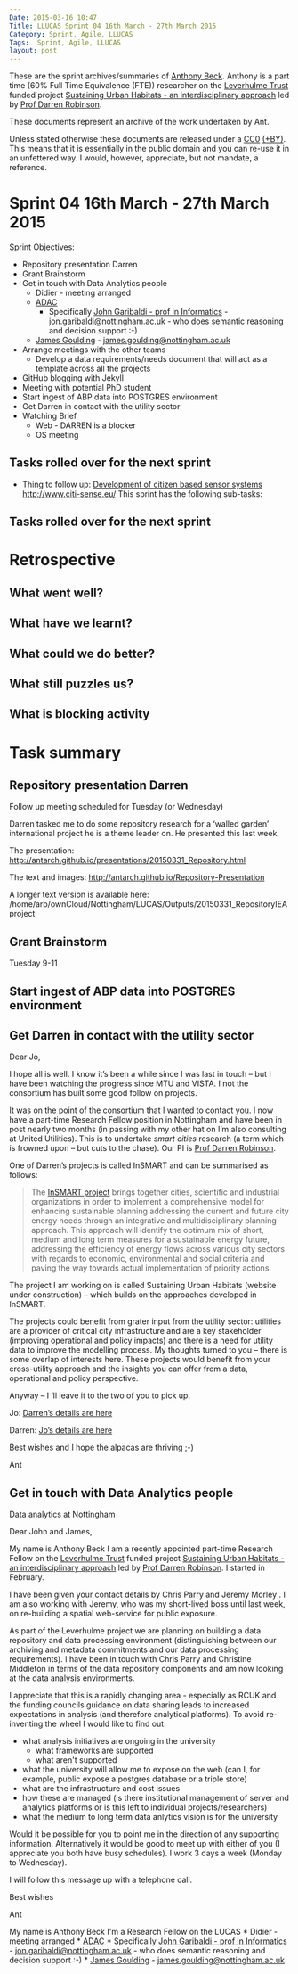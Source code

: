 ```yaml
---
Date: 2015-03-16 10:47
Title: LLUCAS Sprint 04 16th March - 27th March 2015
Category: Sprint, Agile, LLUCAS
Tags:  Sprint, Agile, LLUCAS
layout: post
---
```


These are the sprint archives/summaries of [Anthony Beck](http://orcid.org/0000-0002-2991-811X). Anthony is a part time (60% Full Time Equivalence (FTE)) researcher on the [Leverhulme Trust](http://www.leverhulme.ac.uk/) funded project [Sustaining Urban Habitats - an interdisciplinary approach](http://www.nottingham.ac.uk/research/groups/environmental-physics-and-design/leverhulme-project.aspx) led by [Prof Darren Robinson](http://www.nottingham.ac.uk/engineering/departments/abe/people/darren.robinson).

These documents represent an archive of the work undertaken by Ant. 

Unless stated otherwise these documents are released under a [CC0](https://creativecommons.org/choose/zero/) [(+BY)](http://www.dancohen.org/2013/11/26/cc0-by/). This means that it is essentially in the public domain and you can re-use it in an unfettered way. I would, however, appreciate, but not mandate, a reference.

# Sprint 04 16th March - 27th March 2015

Sprint Objectives:  

* Repository presentation Darren
* Grant Brainstorm
* Get in touch with Data Analytics people
	* Didier - meeting arranged
	* [ADAC](http://www.nottingham.ac.uk/adac/index.aspx)
		* Specifically [John Garibaldi - prof in Informatics](http://ima.ac.uk/garibaldi) - jon.garibaldi@nottingham.ac.uk - who does semantic reasoning and decision support :-)
	* [James Goulding](http://www.nottingham.ac.uk/~psxjog/index.html) - james.goulding@nottingham.ac.uk
* Arrange meetings with the other teams
	* Develop a data requirements/needs document that will act as a template across all the projects
* GitHub blogging with Jekyll
* Meeting with potential PhD student
* Start ingest of ABP data into POSTGRES environment
* Get Darren in contact with the utility sector
* Watching Brief
	* Web - DARREN is a blocker
	* OS meeting



## Tasks rolled over for the next sprint

* Thing to follow up: [Development of citizen based sensor systems](http://www.citi-sense.eu/) http://www.citi-sense.eu/
This sprint has the following sub-tasks:



## Tasks rolled over for the next sprint

# Retrospective



## What went well?

## What have we learnt?

## What could we do better?


## What still puzzles us?



## What is blocking activity


# Task summary

## Repository presentation Darren

Follow up meeting scheduled for Tuesday (or Wednesday)

Darren tasked me to do some repository research for a ‘walled garden’ international project he is a theme leader on. He presented this last week.

The presentation: http://antarch.github.io/presentations/20150331_Repository.html

The text and images: http://antarch.github.io/Repository-Presentation

A longer text version is available here: /home/arb/ownCloud/Nottingham/LUCAS/Outputs/20150331_RepositoryIEAproject



## Grant Brainstorm

Tuesday 9-11

## Start ingest of ABP data into POSTGRES environment


## Get Darren in contact with the utility sector



Dear Jo,

I hope all is well. I know it’s been a while since I was last in touch – but I have been watching the progress since MTU and VISTA. I not the consortium has built some good follow on projects.

It was on the point of the consortium that I wanted to contact you. I now have a part-time Research Fellow position in Nottingham and have been in post nearly two months (in passing with my other hat on I’m also consulting at United Utilities). This is to undertake *smart cities* research (a term which is frowned upon – but cuts to the chase). Our PI is [Prof Darren Robinson](http://www.nottingham.ac.uk/engineering/departments/abe/people/darren.robinson).

One of Darren’s projects is called InSMART and can be summarised as follows:

>The [InSMART project](http://www.insmartenergy.com/) brings together cities, scientific and industrial organizations in order to implement a comprehensive model for enhancing sustainable planning addressing the current and future city energy needs through an integrative and multidisciplinary planning approach. This approach will identify the optimum mix of short, medium and long term measures for a sustainable energy future, addressing the efficiency of energy flows across various city sectors with regards to economic, environmental and social criteria and paving the way towards actual implementation of priority actions.

The project I am working on is called Sustaining Urban Habitats (website under construction) – which builds on the approaches developed in InSMART.

The projects could benefit from grater input from the utility sector: utilities are a provider of critical city infrastructure and are a key stakeholder (improving operational and policy impacts) and  there is a need for utility data to improve the modelling process. My thoughts turned to you – there is some overlap of interests here. These projects would benefit from your cross-utility approach and the insights you can offer from a data, operational and policy perspective.

Anyway – I ‘ll leave it to the two of you to pick up. 

Jo: [Darren’s details are here](http://www.nottingham.ac.uk/engineering/departments/abe/people/darren.robinson)

Darren: [Jo’s details are here](https://www.linkedin.com/profile/view?id=29813422)

Best wishes and I hope the alpacas are thriving ;-)

Ant

## Get in touch with Data Analytics people

Data analytics at Nottingham

Dear John  and James,

My name is Anthony Beck I am a recently appointed part-time Research Fellow on the [Leverhulme Trust](http://www.leverhulme.ac.uk/) funded project [Sustaining Urban Habitats - an interdisciplinary approach](http://www.nottingham.ac.uk/research/groups/environmental-physics-and-design/leverhulme-project.aspx) led by [Prof Darren Robinson](http://www.nottingham.ac.uk/engineering/departments/abe/people/darren.robinson). I started in February.

I have been given your contact details by Chris Parry and Jeremy Morley . I am also working with Jeremy, who was my short-lived boss until last week, on re-building a spatial web-service for public exposure. 

As part of the Leverhulme project we are planning on building a data repository and data processing environment (distinguishing between our archiving and metadata commitments and our data processing requirements). I have been in touch with Chris Parry and Christine Middleton in terms of the data repository components and am now looking at the data analysis environments. 

I appreciate that this is a rapidly changing area - especially as RCUK and the funding councils guidance on data sharing leads to increased expectations in analysis (and therefore analytical platforms). To avoid re-inventing the wheel I would like to find out:

* what analysis initiatives are ongoing in the university
	* what frameworks are supported
	* what aren't supported
* what the university will allow me to expose on the web (can I, for example, public expose a postgres database or a triple store)
* what are the infrastructure and cost issues
* how these are managed (is there institutional management of server and analytics platforms or is this left to individual projects/researchers)
* what the medium to long term data anlytics vision is for the university

Would it be possible for you to point me in the direction of any supporting information. Alternatively it would be good to meet up with either of you (I appreciate you both have busy schedules). I work 3 days a week (Monday to Wednesday).

I will follow this message up with a telephone call.

Best wishes

Ant

My name is Anthony Beck I'm a Research Fellow on the LUCAS 
	* Didier - meeting arranged
	* [ADAC](http://www.nottingham.ac.uk/adac/index.aspx)
		* Specifically [John Garibaldi - prof in Informatics](http://ima.ac.uk/garibaldi) - jon.garibaldi@nottingham.ac.uk - who does semantic reasoning and decision support :-)
	* [James Goulding](http://www.nottingham.ac.uk/~psxjog/index.html) - james.goulding@nottingham.ac.uk

